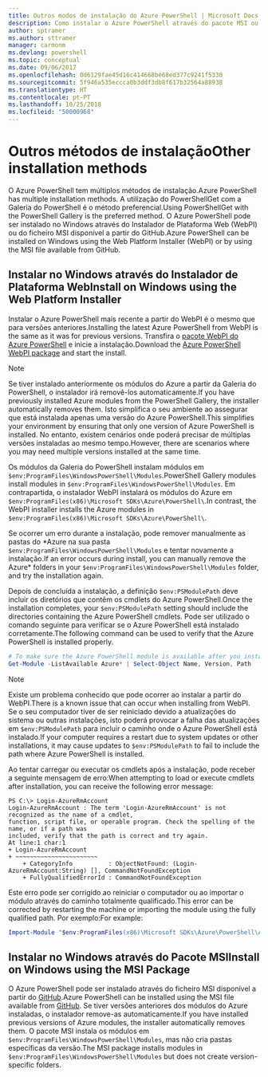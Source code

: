 ```yaml
---
title: Outros modos de instalação do Azure PowerShell | Microsoft Docs
description: Como instalar o Azure PowerShell através do pacote MSI ou do Instalador de Plataforma Web.
author: sptramer
ms.author: sttramer
manager: carmonm
ms.devlang: powershell
ms.topic: conceptual
ms.date: 09/06/2017
ms.openlocfilehash: 0d6129fae45d16c414668be68ed377c9241f5330
ms.sourcegitcommit: 5f946a535eccca0b3ddf3db8f617b32564a88938
ms.translationtype: HT
ms.contentlocale: pt-PT
ms.lasthandoff: 10/25/2018
ms.locfileid: "50000968"
---
```

# <a name="other-installation-methods"></a><span data-ttu-id="64749-103">Outros métodos de instalação</span><span class="sxs-lookup"><span data-stu-id="64749-103">Other installation methods</span></span>

<span data-ttu-id="64749-104">O Azure PowerShell tem múltiplos métodos de instalação.</span><span class="sxs-lookup"><span data-stu-id="64749-104">Azure PowerShell has multiple installation methods.</span></span> <span data-ttu-id="64749-105">A utilização do PowerShellGet com a Galeria do PowerShell é o método preferencial.</span><span class="sxs-lookup"><span data-stu-id="64749-105">Using PowerShellGet with the PowerShell Gallery is the preferred method.</span></span> <span data-ttu-id="64749-106">O Azure PowerShell pode ser instalado no Windows através do Instalador de Plataforma Web (WebPI) ou do ficheiro MSI disponível a partir do GitHub.</span><span class="sxs-lookup"><span data-stu-id="64749-106">Azure PowerShell can be installed on Windows using the Web Platform Installer (WebPI) or by using the MSI file available from GitHub.</span></span>
 
## <a name="install-on-windows-using-the-web-platform-installer"></a><span data-ttu-id="64749-107">Instalar no Windows através do Instalador de Plataforma Web</span><span class="sxs-lookup"><span data-stu-id="64749-107">Install on Windows using the Web Platform Installer</span></span>

<span data-ttu-id="64749-108">Instalar o Azure PowerShell mais recente a partir do WebPI é o mesmo que para versões anteriores.</span><span class="sxs-lookup"><span data-stu-id="64749-108">Installing the latest Azure PowerShell from WebPI is the same as it was for previous versions.</span></span>
<span data-ttu-id="64749-109">Transfira o [pacote WebPI do Azure PowerShell](http://aka.ms/webpi-azps) e inicie a instalação.</span><span class="sxs-lookup"><span data-stu-id="64749-109">Download the [Azure PowerShell WebPI package](http://aka.ms/webpi-azps) and start the install.</span></span>

> [!NOTE]
> <span data-ttu-id="64749-110">Se tiver instalado anteriormente os módulos do Azure a partir da Galeria do PowerShell, o instalador irá removê-los automaticamente.</span><span class="sxs-lookup"><span data-stu-id="64749-110">If you have previously installed Azure modules from the PowerShell Gallery, the installer automatically removes them.</span></span> <span data-ttu-id="64749-111">Isto simplifica o seu ambiente ao assegurar que está instalada apenas uma versão do Azure PowerShell.</span><span class="sxs-lookup"><span data-stu-id="64749-111">This simplifies your environment by ensuring that only one version of Azure PowerShell is installed.</span></span> <span data-ttu-id="64749-112">No entanto, existem cenários onde poderá precisar de múltiplas versões instaladas ao mesmo tempo.</span><span class="sxs-lookup"><span data-stu-id="64749-112">However, there are scenarios where you may need multiple versions installed at the same time.</span></span>
>
> <span data-ttu-id="64749-113">Os módulos da Galeria do PowerShell instalam módulos em `$env:ProgramFiles\WindowsPowerShell\Modules`.</span><span class="sxs-lookup"><span data-stu-id="64749-113">PowerShell Gallery modules install modules in `$env:ProgramFiles\WindowsPowerShell\Modules`.</span></span> <span data-ttu-id="64749-114">Em contrapartida, o instalador WebPI instalará os módulos do Azure em `$env:ProgramFiles(x86)\Microsoft SDKs\Azure\PowerShell\`.</span><span class="sxs-lookup"><span data-stu-id="64749-114">In contrast, the WebPI installer installs the Azure modules in `$env:ProgramFiles(x86)\Microsoft SDKs\Azure\PowerShell\`.</span></span>
>
> <span data-ttu-id="64749-115">Se ocorrer um erro durante a instalação, pode remover manualmente as pastas do \*Azure na sua pasta `$env:ProgramFiles\WindowsPowerShell\Modules` e tentar novamente a instalação.</span><span class="sxs-lookup"><span data-stu-id="64749-115">If an error occurs during install, you can manually remove the Azure\* folders in your `$env:ProgramFiles\WindowsPowerShell\Modules` folder, and try the installation again.</span></span>

<span data-ttu-id="64749-116">Depois de concluída a instalação, a definição `$env:PSModulePath` deve incluir os diretórios que contêm os cmdlets do Azure PowerShell.</span><span class="sxs-lookup"><span data-stu-id="64749-116">Once the installation completes, your `$env:PSModulePath` setting should include the directories containing the Azure PowerShell cmdlets.</span></span> <span data-ttu-id="64749-117">Pode ser utilizado o comando seguinte para verificar se o Azure PowerShell está instalado corretamente.</span><span class="sxs-lookup"><span data-stu-id="64749-117">The following command can be used to verify that the Azure PowerShell is installed properly.</span></span>

```powershell
# To make sure the Azure PowerShell module is available after you install
Get-Module -ListAvailable Azure* | Select-Object Name, Version, Path
```

> [!NOTE]
> <span data-ttu-id="64749-118">Existe um problema conhecido que pode ocorrer ao instalar a partir do WebPI.</span><span class="sxs-lookup"><span data-stu-id="64749-118">There is a known issue that can occur when installing from WebPI.</span></span> <span data-ttu-id="64749-119">Se o seu computador tiver de ser reiniciado devido a atualizações do sistema ou outras instalações, isto poderá provocar a falha das atualizações em `$env:PSModulePath` para incluir o caminho onde o Azure PowerShell está instalado.</span><span class="sxs-lookup"><span data-stu-id="64749-119">If your computer requires a restart due to system updates or other installations, it may cause updates to `$env:PSModulePath` to fail to include the path where Azure PowerShell is installed.</span></span>

<span data-ttu-id="64749-120">Ao tentar carregar ou executar os cmdlets após a instalação, pode receber a seguinte mensagem de erro:</span><span class="sxs-lookup"><span data-stu-id="64749-120">When attempting to load or execute cmdlets after installation, you can receive the following error message:</span></span>

```output
PS C:\> Login-AzureRmAccount
Login-AzureRmAccount : The term 'Login-AzureRmAccount' is not recognized as the name of a cmdlet,
function, script file, or operable program. Check the spelling of the name, or if a path was
included, verify that the path is correct and try again.
At line:1 char:1
+ Login-AzureRmAccount
+ ~~~~~~~~~~~~~~~~~~~~~~~
    + CategoryInfo          : ObjectNotFound: (Login-AzureRmAccount:String) [], CommandNotFoundException
    + FullyQualifiedErrorId : CommandNotFoundException
```

<span data-ttu-id="64749-121">Este erro pode ser corrigido ao reiniciar o computador ou ao importar o módulo através do caminho totalmente qualificado.</span><span class="sxs-lookup"><span data-stu-id="64749-121">This error can be corrected by restarting the machine or importing the module using the fully qualified path.</span></span> <span data-ttu-id="64749-122">Por exemplo:</span><span class="sxs-lookup"><span data-stu-id="64749-122">For example:</span></span>

```powershell
Import-Module "$env:ProgramFiles(x86)\Microsoft SDKs\Azure\PowerShell\AzureRM.psd1"
```

## <a name="install-on-windows-using-the-msi-package"></a><span data-ttu-id="64749-123">Instalar no Windows através do Pacote MSI</span><span class="sxs-lookup"><span data-stu-id="64749-123">Install on Windows using the MSI Package</span></span>

<span data-ttu-id="64749-124">O Azure PowerShell pode ser instalado através do ficheiro MSI disponível a partir do [GitHub](https://github.com/Azure/azure-powershell/releases/latest).</span><span class="sxs-lookup"><span data-stu-id="64749-124">Azure PowerShell can be installed using the MSI file available from [GitHub](https://github.com/Azure/azure-powershell/releases/latest).</span></span> <span data-ttu-id="64749-125">Se tiver versões anteriores dos módulos do Azure instaladas, o instalador remove-as automaticamente.</span><span class="sxs-lookup"><span data-stu-id="64749-125">If you have installed previous versions of Azure modules, the installer automatically removes them.</span></span> <span data-ttu-id="64749-126">O pacote MSI instala os módulos em `$env:ProgramFiles\WindowsPowerShell\Modules`, mas não cria pastas específicas da versão.</span><span class="sxs-lookup"><span data-stu-id="64749-126">The MSI package installs modules in `$env:ProgramFiles\WindowsPowerShell\Modules` but does not create version-specific folders.</span></span>

